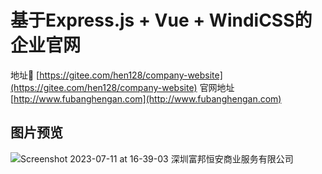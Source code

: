 # 基于Express.js + Vue + WindiCSS的企业官网

地址🧭 [https://gitee.com/hen128/company-website](https://gitee.com/hen128/company-website)
官网地址 [http://www.fubanghengan.com](http://www.fubanghengan.com)

## 图片预览 

![Screenshot 2023-07-11 at 16-39-03 深圳富邦恒安商业服务有限公司](./assets/typora_2023-07-11_20230711163932.png)
